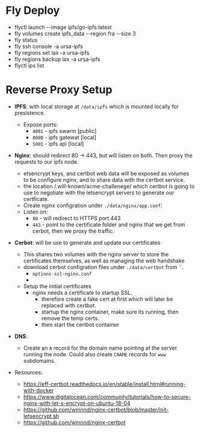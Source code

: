 # Fly Deploy

- flyctl launch --image ipfs/go-ipfs:latest
- fly volumes create ipfs_data --region fra --size 3
- fly status
- fly ssh console -a ursa-ipfs
- fly regions set lax -a ursa-ipfs
- fly regions backup lax -a ursa-ipfs
- flyctl ips list

# Reverse Proxy Setup
- **IPFS**: with local storage at `/data/ipfs` which is mounted locally for presistence.
  - Expose ports:
    - `4001` - ipfs swarm [public]
    - `8080` - ipfs gatewat [local]
    - `5001` - ipfs api [local]

- **Nginx**: should redirect 80 -> 443, but will listen on both. Then proxy the requests to our ipfs node.
  - etsencrypt keys, and certbot web data will be exposed as volumes to be configure nginx, and to share data with the certbot service.
  - the location /.will-known/acme-challenege/ which certbot is going to use to negotiate with the letsencrypt servers to generate our certficate. 
  - Create nginx configration under `./data/nginx/app.conf`:
  - Listen on:
    - `80` - will redirect to HTTPS port 443
    - `443` - point to the certificate folder and nginx that we get from cerbot, then we proxy the traffic.

- **Cerbot**: will be use to generate and update our certificates
  - This shares two volumes with the nginx server to store the certificates themselves, as well as managing the web handshake 
  - download cerbot configration files under `./data/certbot` from ``.
    - `options-ssl-nginx.conf`
    - 
  - Setup the initial certificates
    - nginx needs a certificate to startup SSL.
      - therefore create a fake cert at first which will later be replaced with certbot.
      - startup the nginx container, make sure its running, then remove the temp certs.
      - then start the certbot container

- **DNS**: 
  - Create an `A` record for the domain name pointing at the server running the node. Could also create `CNAME` records for `www` subdomains.

- Resources:
  - https://eff-certbot.readthedocs.io/en/stable/install.html#running-with-docker
  - https://www.digitalocean.com/community/tutorials/how-to-secure-nginx-with-let-s-encrypt-on-ubuntu-18-04
  - https://github.com/wmnnd/nginx-certbot/blob/master/init-letsencrypt.sh
  - https://github.com/wmnnd/nginx-certbot